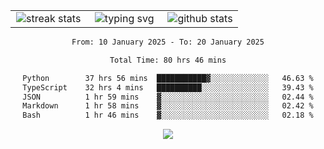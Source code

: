 <div align="center">
  <table style="border: none;" border="0" cellspacing="0" cellpadding="0">
    <tr>
      <td align="center" width="33%">
        <img src="https://github-readme-streak-stats.herokuapp.com/?user=kurtismassey&theme=tokyonight&hide_border=true" alt="streak stats" />
      </td>
      <td align="center" width="33%">
        <img src="https://readme-typing-svg.herokuapp.com/?font=Fira+Code&weight=600&size=15&duration=4000&pause=1000&color=00FF00&center=true&vCenter=true&random=false&width=150&lines=Hey%2C+I%27m+Kurtis!" alt="typing svg" />
      </td>
      <td align="center" width="33%">
        <img src="https://github-readme-stats.vercel.app/api?username=kurtismassey&show_icons=true&theme=tokyonight&hide_title=true" alt="github stats" />
      </td>
    </tr>
  </table>
</div>
<div align="center">

<!--START_SECTION:waka-->

```txt
From: 10 January 2025 - To: 20 January 2025

Total Time: 80 hrs 46 mins

Python        37 hrs 56 mins  ███████████▓░░░░░░░░░░░░░   46.63 %
TypeScript    32 hrs 4 mins   ██████████░░░░░░░░░░░░░░░   39.43 %
JSON          1 hr 59 mins    ▓░░░░░░░░░░░░░░░░░░░░░░░░   02.44 %
Markdown      1 hr 58 mins    ▓░░░░░░░░░░░░░░░░░░░░░░░░   02.42 %
Bash          1 hr 46 mins    ▓░░░░░░░░░░░░░░░░░░░░░░░░   02.18 %
```

<!--END_SECTION:waka-->

  <img src="https://github-readme-activity-graph.vercel.app/graph?username=kurtismassey&theme=tokyo-night&hide_border=true&custom_title=Contribution%20Graph" />

</div>